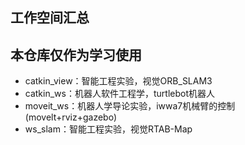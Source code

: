 ## 工作空间汇总
## 本仓库仅作为学习使用
- catkin_view：智能工程实验，视觉ORB_SLAM3
- catkin_ws：机器人软件工程学，turtlebot机器人
- moveit_ws：机器人学导论实验，iwwa7机械臂的控制(movelt+rviz+gazebo)
- ws_slam：智能工程实验，视觉RTAB-Map